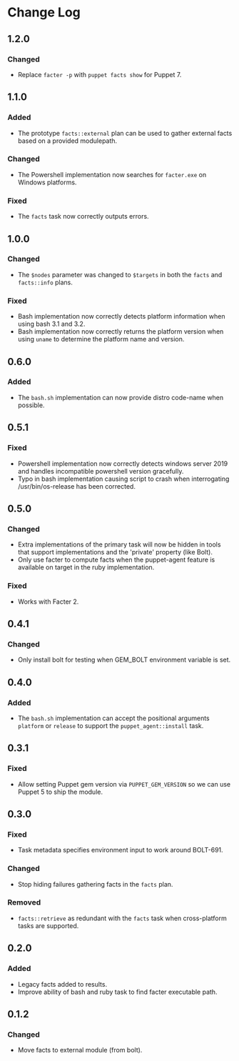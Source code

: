 # Change Log

## 1.2.0
### Changed
- Replace `facter -p` with `puppet facts show` for Puppet 7.

## 1.1.0
### Added
- The prototype `facts::external` plan can be used to gather external facts based on a provided modulepath.

### Changed
- The Powershell implementation now searches for `facter.exe` on Windows platforms.

### Fixed
- The `facts` task now correctly outputs errors.

## 1.0.0
### Changed
- The `$nodes` parameter was changed to `$targets` in both the `facts` and `facts::info` plans.

### Fixed
- Bash implementation now correctly detects platform information when using bash 3.1 and 3.2.
- Bash implementation now correctly returns the platform version when using `uname` to determine the platform name and version.

## 0.6.0
### Added
- The `bash.sh` implementation can now provide distro code-name when possible.

## 0.5.1
### Fixed
- Powershell implementation now correctly detects windows server 2019 and handles incompatible powershell version gracefully.
- Typo in bash implementation causing script to crash when interrogating /usr/bin/os-release has been corrected.

## 0.5.0
### Changed
- Extra implementations of the primary task will now be hidden in tools that support implementations and the 'private' property (like Bolt).
- Only use facter to compute facts when the puppet-agent feature is available on target in the ruby implementation.

### Fixed
- Works with Facter 2.

## 0.4.1
### Changed
- Only install bolt for testing when GEM_BOLT environment variable is set.

## 0.4.0
### Added
- The `bash.sh` implementation can accept the positional arguments `platform` or `release` to support the `puppet_agent::install` task. 

## 0.3.1
### Fixed
- Allow setting Puppet gem version via `PUPPET_GEM_VERSION` so we can use Puppet 5 to ship the module.

## 0.3.0
### Fixed
- Task metadata specifies environment input to work around BOLT-691.

### Changed
- Stop hiding failures gathering facts in the `facts` plan.

### Removed
- `facts::retrieve` as redundant with the `facts` task when cross-platform
tasks are supported.

## 0.2.0
### Added
- Legacy facts added to results.
- Improve ability of bash and ruby task to find facter executable path.

## 0.1.2

### Changed
- Move facts to external module (from bolt).
